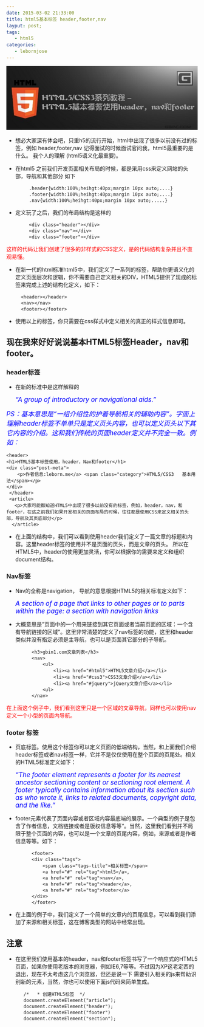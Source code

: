 ```yaml
---
date: 2015-03-02 21:33:00
title: html5基本标签 header,footer,nav
layput: post;
tags:
   - html5
categories:
   - lebornjose
---
```



<img src="/img/h5.jpg">
  
+ 想必大家深有体会吧，只重h5的流行开始，html中出现了很多以前没有过的标签，例如 header,footer,nav 记得面试的时候面试官问我，html5最重要的是什么。 我个人的理解  (html5语义化最重要)。

+ 在html5 之前我们开发页面相关布局的时候，都是采用css来定义网站的头部，导航和其他部分 如下

           .header{width:100%;heihgt:40px;margin 10px auto;....}
           .footer{width:100%;heihgt:40px;margin 10px auto;....}
           .nav{width:100%;heihgt:40px;margin 10px auto;.....}
+ 定义玩了之后，我们的布局结构是这样的
       
           <div class="header"></div>
           <div class="nav"></div> 
           <div class="footer"></div> 

<p style="color:red">这样的代码让我们创建了很多的非样式的CSS定义，是的代码结构复杂并且不直观易懂。</p>

+ 在新一代的html标准html5中，我们定义了一系列的标签，帮助你更语义化的定义页面层次和逻辑，你不需要自己定义相关的DIV，HTML5提供了现成的标签来完成上述的结构化定义，如下：
     
        <header></header>
        <nav></nav>
        <footer></footer>
+ 使用以上的标签，你只需要在css样式中定义相关的真正的样式信息即可。 

##  现在我来好好说说基本HTML5标签Header，nav和footer。

### header标签
+ 在新的标准中是这样解释的

   <em style="font-size:17px;color:blue">“A group of introductory or navigational aids.”
   
PS：基本意思是“一组介绍性的护着导航相关的辅助内容”。字面上理解header标签不单单只是定义页头内容，也可以定义页头以下其它内容的介绍。这和我们传统的页面header定义并不完全一致。例如：</em>

    <header>
    <h1>HTML5基本标签使用，header，Nav和footer</h1>
	<div class="post-meta">
		<p>作者信息:leborn.me</a> <span class="category">HTML5/CSS3   基本用法</span></p>  
	</div>
     </header>
     <article>
	   <p>大家可能都知道HTML5中出现了很多以前没有的标签，例如，header，nav，和footer，在这之前我们如果开发相关的页面布局的时候，往往都是使用CSS来定义相关的头部，导航及其页底部分</p>
      </article>

+ 在上面的结构中，我们可以看到使用header我们定义了一篇文章的标题和内容。这里header标签的使用并不是页面的页头，而是文章的页头。
所以在HTML5中，header的使用更加灵活，你可以根据你的需要来定义和组织document结构。

### Nav标签

+ Nav的全称是navigation， 导航的意思根据HTML5的相关标准定义如下：

    <em style="font-size:17px;color:blue">A section of a page that links to other pages or to parts within the page: a section with navigation links</em>
    
+ 大概意思是”页面中的一个用来链接到其它页面或者当前页面的区域：一个含有导航链接的区域”。这里非常清楚的定义了nav标签的功能，这里和header类似并没有指定必须是主导航，也可以是页面其它部分的子导航。

            <h3>gbin1.com文章列表</h3>
            <nav>
                <ul>
            		<li><a href="#html5">HTML5文章介绍</a></li>
            		<li><a href="#css3">CSS3文章介绍</a></li>
            		<li><a href="#jquery">jQuery文章介绍</a></li>
            	<ul>
            </nav>
            
 <p style="color:red">在上面这个例子中，我们看到这里只是一个区域的文章导航，同样也可以使用nav定义一个小型的页面内导航。</p>
 
### footer 标签

+ 页底标签。使用这个标签你可以定义页面的低端结构，当然，和上面我们介绍header标签或者nav标签一样，它并不是仅仅使用在整个页面的页尾处。相关的HTML5标准定义如下：

   <em style="font-size:17px;color:blue">“The footer element represents a footer for its nearest ancestor sectioning content or sectioning root element. A footer typically contains information about its section such as who wrote it, links to related documents, copyright data, and the like.”</em>
   
+ footer元素代表了页面内容或者区域内容最底端的展示。一个典型的例子是包含了作者信息，文档链接或者是版权信息等等“。当然，这里我们看到并不局限于整个页面的内容，也可以是一个文章的页尾内容，例如，来源或者是作者信息等等。如下：
    
            <footer>
            <div class="tags">
		        <span class="tags-title">相关标签</span>
                <a href="#" rel="tag">html5</a>, 
                <a href="#" rel="tag">nav</a>, 
                <a href="#" rel="tag">header</a>, 
                <a href="#" rel="tag">footer</a>
	        </div>
            </footer>

+ 在上面的例子中，我们定义了一个简单的文章内的页尾信息，可以看到我们添加了来源和相关标签，这在博客类型的网站中经常出现。


## 注意
+ 在这里我们使用基本的header，nav和footer标签书写了一个响应式的HTML5页面，如果你使用老版本的浏览器，例如IE6,7等等。不过因为XP这老定西的退出，现在不太考虑这几个浏览器，但还是说一下 需要引入相关的js来帮助识别新的元素，当然，你也可以使用下面js代码来简单生成。
       
         /*   * 创建HTML5标签  */  
         document.createElement("article"); 
         document.createElement("header");
         document.createElement("footer")
         document.createElement("section");
